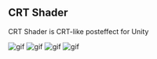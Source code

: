 CRT Shader
---

CRT Shader is CRT-like posteffect for Unity

![gif](http://notargs.com/blog/wp-content/uploads/2016/01/%E7%84%A1%E9%A1%8C.gif)
![gif](http://notargs.com/blog/wp-content/uploads/2016/01/%E7%84%A1%E9%A1%8C3.gif)
![gif](http://notargs.com/blog/wp-content/uploads/2016/01/%E7%84%A1%E9%A1%8C6.gif)
![gif](http://notargs.com/blog/wp-content/uploads/2016/01/%E7%84%A1%E9%A1%8C5.gif)
